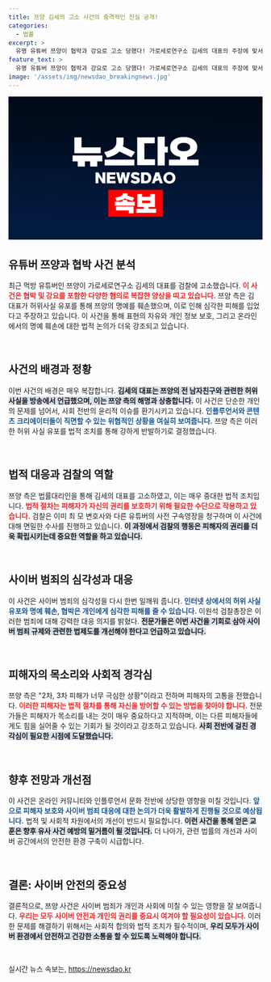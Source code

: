 ```yaml
---
title: 쯔양 김세의 고소 사건의 충격적인 진실 공개!
categories:
  - 법률
excerpt: >
  유명 유튜버 쯔양이 협박과 강요로 고소 당했다! 가로세로연구소 김세의 대표의 주장에 맞서 법적 대응에 나선 쯔양 측, 뒤따르는 긴급 수사와 파장이 예고된다. 지금 바로 확인해보세요!
feature_text: >
  유명 유튜버 쯔양이 협박과 강요로 고소 당했다! 가로세로연구소 김세의 대표의 주장에 맞서 법적 대응에 나선 쯔양 측, 뒤따르는 긴급 수사와 파장이 예고된다. 지금 바로 확인해보세요!
image: '/assets/img/newsdao_breakingnews.jpg'
---
```


<p><img src="/assets/img/newsdao_breakingnews.jpg" alt="flaretime 속보" /></p>

<h2 data-ke-size="size26">유튜버 쯔양과 협박 사건 분석</h2>

<p data-ke-size="size16">최근 먹방 유튜버인 쯔양이 가로세로연구소 김세의 대표를 검찰에 고소했습니다. <b><span style="color: #ee2323;">이 사건은 협박 및 강요를 포함한 다양한 혐의로 복잡한 양상을 띠고 있습니다.</span></b> 쯔양 측은 김 대표가 허위사실 유포를 통해 쯔양의 명예를 훼손했으며, 이로 인해 심각한 피해를 입었다고 주장하고 있습니다. 이 사건을 통해 표현의 자유와 개인 정보 보호, 그리고 온라인에서의 명예 훼손에 대한 법적 논의가 더욱 강조되고 있습니다.</p>

<p data-ke-size="size16">&nbsp;</p>

<h2 data-ke-size="size26">사건의 배경과 정황</h2>

<p data-ke-size="size16">이번 사건의 배경은 매우 복잡합니다. <b><span style="background-color: #21538527;">김세의 대표는 쯔양의 전 남자친구와 관련한 허위 사실을 방송에서 언급했으며, 이는 쯔양 측의 해명과 상충합니다.</span></b> 이 사건은 단순한 개인의 문제를 넘어서, 사회 전반의 윤리적 이슈를 환기시키고 있습니다. <b><span style="color: #1a5490;">인플루언서와 콘텐츠 크리에이터들이 직면할 수 있는 위협적인 상황을 여실히 보여줍니다.</span></b> 쯔양 측은 이러한 허위 사실 유포를 법적 조치를 통해 강하게 반발하기로 결정했습니다.</p>

<p data-ke-size="size16">&nbsp;</p>

<h2 data-ke-size="size26">법적 대응과 검찰의 역할</h2>

<p data-ke-size="size16">쯔양 측은 법률대리인을 통해 김세의 대표를 고소하였고, 이는 매우 중대한 법적 조치입니다. <b><span style="color: #ee2323;">법적 절차는 피해자가 자신의 권리를 보호하기 위해 필요한 수단으로 작용하고 있습니다.</span></b> 검찰은 이미 최 모 변호사와 다른 유튜버의 사전 구속영장을 청구하며 이 사건에 대해 면밀한 수사를 진행하고 있습니다. <b><span style="background-color: #21538527;">이 과정에서 검찰의 행동은 피해자의 권리를 더욱 확립시키는데 중요한 역할을 하고 있습니다.</span></b></p>

<p data-ke-size="size16">&nbsp;</p>

<h2 data-ke-size="size26">사이버 범죄의 심각성과 대응</h2>

<p data-ke-size="size16">이 사건은 사이버 범죄의 심각성을 다시 한번 일깨워 줍니다. <b><span style="color: #1a5490;">인터넷 상에서의 허위 사실 유포와 명예 훼손, 협박은 개인에게 심각한 피해를 줄 수 있습니다.</span></b> 이원석 검찰총장은 이러한 범죄에 대해 강력한 대응 의지를 밝혔다. <b><span style="background-color: #21538527;">전문가들은 이번 사건을 기회로 삼아 사이버 범죄 규제와 관련한 법제도를 개선해야 한다고 언급하고 있습니다.</span></b></p>

<p data-ke-size="size16">&nbsp;</p>

<h2 data-ke-size="size26">피해자의 목소리와 사회적 경각심</h2>

<p data-ke-size="size16">쯔양 측은 "2차, 3차 피해가 너무 극심한 상황"이라고 전하며 피해자의 고통을 전했습니다. <b><span style="color: #ee2323;">이러한 피해자는 법적 절차를 통해 자신을 방어할 수 있는 방법을 찾아야 합니다.</span></b> 전문가들은 피해자가 목소리를 내는 것이 매우 중요하다고 지적하며, 이는 다른 피해자들에게도 힘을 실어줄 수 있는 기회가 될 것이라고 강조하고 있습니다. <b><span style="background-color: #21538527;">사회 전반에 걸친 경각심이 필요한 시점에 도달했습니다.</span></b></p>

<p data-ke-size="size16">&nbsp;</p>

<h2 data-ke-size="size26">향후 전망과 개선점</h2>

<p data-ke-size="size16">이 사건은 온라인 커뮤니티와 인플루언서 문화 전반에 상당한 영향을 미칠 것입니다. <b><span style="color: #1a5490;">앞으로 피해자 보호와 사이버 범죄 대응에 대한 논의가 더욱 활발하게 진행될 것으로 예상됩니다.</span></b> 법적 및 사회적 차원에서의 개선이 반드시 필요합니다. <b><span style="background-color: #21538527;">이런 사건을 통해 얻은 교훈은 향후 유사 사건 예방의 밑거름이 될 것입니다.</span></b> 더 나아가, 관련 법률의 개선과 사이버 공간에서의 안전한 환경 구축이 시급합니다.</p>

<p data-ke-size="size16">&nbsp;</p>

<h2 data-ke-size="size26">결론: 사이버 안전의 중요성</h2>

<p data-ke-size="size16">결론적으로, 쯔양 사건은 사이버 범죄가 개인과 사회에 미칠 수 있는 영향을 잘 보여줍니다. <b><span style="color: #ee2323;">우리는 모두 사이버 안전과 개인의 권리를 중요시 여겨야 할 필요성이 있습니다.</span></b> 이러한 문제를 해결하기 위해서는 사회적 합의와 법적 조치가 필수적이며, <b><span style="background-color: #21538527;">우리 모두가 사이버 환경에서 안전하고 건강한 소통을 할 수 있도록 노력해야 합니다.</span></b> </p>

<p data-ke-size="size16">&nbsp;</p>
실시간 뉴스 속보는, <a href="https://newsdao.kr" rel="dofollow">https://newsdao.kr</a>


